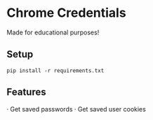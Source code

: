 Chrome Credentials
==================

Made for educational purposes!

## Setup
```
pip install -r requirements.txt
```

## Features
· Get saved passwords
· Get saved user cookies
